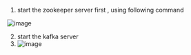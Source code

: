 1) start the zookeeper server first , using following command 

![image](https://github.com/user-attachments/assets/6fcc48db-9563-49e7-b968-af6415b03978)


2) start the kafka server
3)   ![image](https://github.com/user-attachments/assets/fec6f14a-f297-45d8-8812-0e10df887268)


